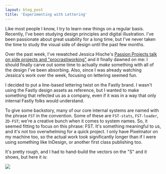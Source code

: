 ```yaml
---
layout: blog_post
title: 'Experimenting with Lettering'
---
```


Like most people I know, I try to learn new things on a regular basis. Recently, I've been studying design principles
and digital illustration. I've been passionate about great usability for a long time, but I've never taken the time
to study the visual side of design until the past few months.

Over the past week, I've rewatched Jessica Hische's 
[Passion Projects talk on side projects and "procrastiworking"](https://www.youtube.com/watch?v=RZbqJxQJ5LY)
and it finally dawned on me: I should finally carve out some time to actually _make_ something with all of the
design I've been absorbing. Also, since I was already watching Jessica's work over the week, focusing on lettering 
seemed fun.

I decided to put a line-based lettering twist on the Fastly brand. I wasn't using the Fastly design assets as reference,
but I wanted to make something that refected us as a company, even if it was in a way that only internal Fastly folks
would understand.

To give some backstory, many of our core internal systems are named with the phrase `FST` in the convention.
Some of these are `FST-stats`, `FST-loader`, `ZD-FST`; we're a creative bunch when it comes to system names. So,
it seemed fitting to focus on this phrase: FST. It's something meaningful to us, and it's not too overwhelming for
a quick project. I only have Pixelmator on my machine too, so the actual work took significantly longer than if I 
were using something like InDesign, or another first class publishing too.

It's pretty rough, and I had to hand-build the vectors on the "S" and it shows, but here it is:

![](https://dl.dropboxusercontent.com/s/b43a0h1yo6ml2ey/2014-10-05%20at%205.29%20PM.png)

